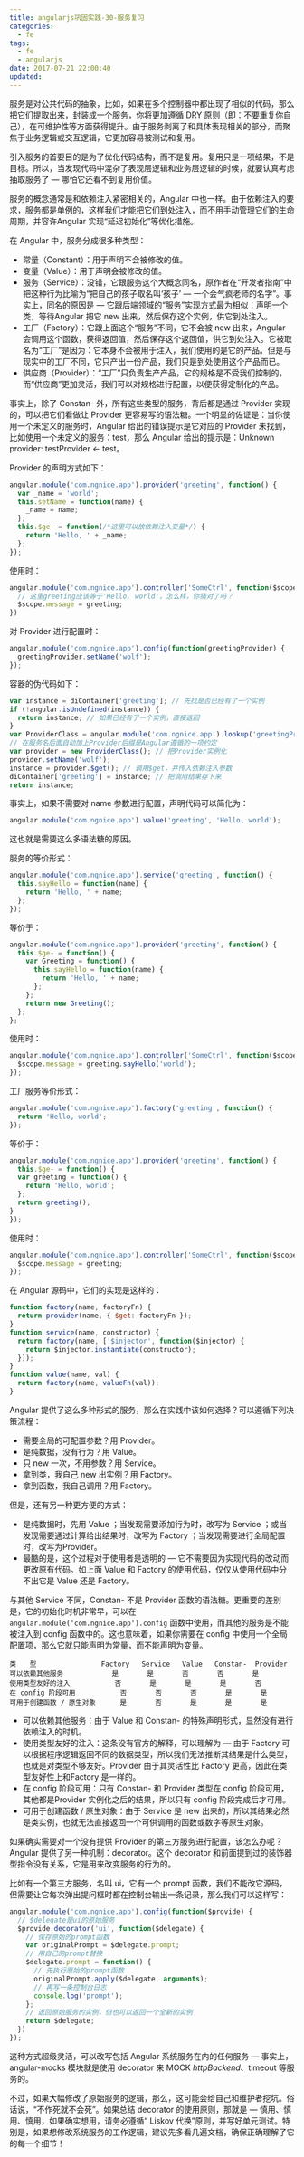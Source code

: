 ```yaml
---
title: angularjs巩固实践-30-服务复习
categories:
  - fe
tags:
  - fe
  - angularjs
date: 2017-07-21 22:00:40
updated:
---
```


服务是对公共代码的抽象，比如，如果在多个控制器中都出现了相似的代码，那么把它们提取出来，封装成一个服务，你将更加遵循 DRY 原则（即：不要重复你自己），在可维护性等方面获得提升。由于服务剥离了和具体表现相关的部分，而聚焦于业务逻辑或交互逻辑，它更加容易被测试和复用。

引入服务的首要目的是为了优化代码结构，而不是复用。复用只是一项结果，不是目标。所以，当发现代码中混杂了表现层逻辑和业务层逻辑的时候，就要认真考虑抽取服务了 — 哪怕它还看不到复用价值。

服务的概念通常是和依赖注入紧密相关的，Angular 中也一样。由于依赖注入的要求，服务都是单例的，这样我们才能把它们到处注入，而不用手动管理它们的生命周期，并容许Angular 实现“延迟初始化”等优化措施。

在 Angular 中，服务分成很多种类型：
- 常量（Constant）：用于声明不会被修改的值。
- 变量（Value）：用于声明会被修改的值。
- 服务（Service）：没错，它跟服务这个大概念同名，原作者在“开发者指南”中把这种行为比喻为“把自己的孩子取名叫‘孩子’ — 一个会气疯老师的名字”。事实上，同名的原因是 — 它跟后端领域的“服务”实现方式最为相似：声明一个类，等待Angular 把它 new 出来，然后保存这个实例，供它到处注入。
- 工厂（Factory）：它跟上面这个“服务”不同，它不会被 new 出来，Angular 会调用这个函数，获得返回值，然后保存这个返回值，供它到处注入。它被取名为“工厂”是因为：它本身不会被用于注入，我们使用的是它的产品。但是与现实中的工厂不同，它只产出一份产品，我们只是到处使用这个产品而已。
- 供应商（Provider）：“工厂”只负责生产产品，它的规格是不受我们控制的，而“供应商”更加灵活，我们可以对规格进行配置，以便获得定制化的产品。

事实上，除了 Constan- 外，所有这些类型的服务，背后都是通过 Provider 实现的，可以把它们看做让 Provider 更容易写的语法糖。一个明显的佐证是：当你使用一个未定义的服务时，Angular 给出的错误提示是它对应的 Provider 未找到，比如使用一个未定义的服务：test，那么 Angular 给出的提示是：Unknown provider: testProvider <- test。

Provider 的声明方式如下：
```js
angular.module('com.ngnice.app').provider('greeting', function() {
  var _name = 'world';
  this.setName = function(name) {
    _name = name;
  };
  this.$ge- = function(/*这里可以放依赖注入变量*/) {
    return 'Hello, ' + _name;
  };
});
```
使用时：
```js
angular.module('com.ngnice.app').controller('SomeCtrl', function($scope, greeting) {
  // 这里greeting应该等于'Hello, world'，怎么样，你猜对了吗？
  $scope.message = greeting;
})
```
对 Provider 进行配置时：
```js
angular.module('com.ngnice.app').config(function(greetingProvider) {
  greetingProvider.setName('wolf');
});
```
容器的伪代码如下：
```js
var instance = diContainer['greeting']; // 先找是否已经有了一个实例
if (!angular.isUndefined(instance)) {
  return instance; // 如果已经有了一个实例，直接返回
}
var ProviderClass = angular.module('com.ngnice.app').lookup('greetingProvider');
// 在服务名后面自动加上Provider后缀是Angular遵循的一项约定
var provider = new ProviderClass(); // 把Provider实例化
provider.setName('wolf');
instance = provider.$get(); // 调用$get，并传入依赖注入参数
diContainer['greeting'] = instance; // 把调用结果存下来
return instance;
```
事实上，如果不需要对 name 参数进行配置，声明代码可以简化为：
```js
angular.module('com.ngnice.app').value('greeting', 'Hello, world');
```
这也就是需要这么多语法糖的原因。

服务的等价形式：
```js
angular.module('com.ngnice.app').service('greeting', function() {
  this.sayHello = function(name) {
    return 'Hello, ' + name;
  };
});
```
等价于：
```js
angular.module('com.ngnice.app').provider('greeting', function() {
  this.$ge- = function() {
    var Greeting = function() {
      this.sayHello = function(name) {
        return 'Hello, ' + name;
      };
    };
    return new Greeting();
  };
};
```
使用时：
```js
angular.module('com.ngnice.app').controller('SomeCtrl', function($scope, greeting) {
  $scope.message = greeting.sayHello('world');
});
```

工厂服务等价形式：
```js
angular.module('com.ngnice.app').factory('greeting', function() {
  return 'Hello, world';
});
```
等价于：
```js
angular.module('com.ngnice.app').provider('greeting', function() {
  this.$ge- = function() {
  var greeting = function() {
    return 'Hello, world';
  };
  return greeting();
}
});
```
使用时：
```js
angular.module('com.ngnice.app').controller('SomeCtrl', function($scope, greeting) {
  $scope.message = greeting;
});
```

在 Angular 源码中，它们的实现是这样的：
```js
function factory(name, factoryFn) { 
  return provider(name, { $get: factoryFn }); 
}
function service(name, constructor) {
  return factory(name, ['$injector', function($injector) {
    return $injector.instantiate(constructor);
  }]);
}
function value(name, val) { 
  return factory(name, valueFn(val)); 
}
```

Angular 提供了这么多种形式的服务，那么在实践中该如何选择？可以遵循下列决策流程：
- 需要全局的可配置参数？用 Provider。
- 是纯数据，没有行为？用 Value。
- 只 new 一次，不用参数？用 Service。
- 拿到类，我自己 new 出实例？用 Factory。
- 拿到函数，我自己调用？用 Factory。

但是，还有另一种更方便的方式：
- 是纯数据时，先用 Value ；当发现需要添加行为时，改写为 Service ；或当发现需要通过计算给出结果时，改写为 Factory ；当发现需要进行全局配置时，改写为Provider。
- 最酷的是，这个过程对于使用者是透明的 — 它不需要因为实现代码的改动而更改原有代码。如上面 Value 和 Factory 的使用代码，仅仅从使用代码中分不出它是 Value 还是 Factory。

与其他 Service 不同，Constan- 不是 Provider 函数的语法糖。更重要的差别是，它的初始化时机非常早，可以在 `angular.module('com.ngnice.app').config` 函数中使用，而其他的服务是不能被注入到 config 函数中的。这也意味着，如果你需要在 config 中使用一个全局配置项，那么它就只能声明为常量，而不能声明为变量。
```
类　　型                Factory   Service   Value   Constan-  Provider
可以依赖其他服务            是       是       否       否       是
使用类型友好的注入           否       是       是       是       否
在 config 阶段可用           否       否       否       是       是
可用于创建函数 / 原生对象      是       否       是       是       是
```
- 可以依赖其他服务：由于 Value 和 Constan- 的特殊声明形式，显然没有进行依赖注入的时机。
- 使用类型友好的注入：这条没有官方的解释，可以理解为 — 由于 Factory 可以根据程序逻辑返回不同的数据类型，所以我们无法推断其结果是什么类型，也就是对类型不够友好。Provider 由于其灵活性比 Factory 更高，因此在类型友好性上和Factory 是一样的。
- 在 config 阶段可用：只有 Constan- 和 Provider 类型在 config 阶段可用，其他都是Provider 实例化之后的结果，所以只有 config 阶段完成后才可用。
- 可用于创建函数 / 原生对象：由于 Service 是 new 出来的，所以其结果必然是类实例，也就无法直接返回一个可供调用的函数或数字等原生对象。

如果确实需要对一个没有提供 Provider 的第三方服务进行配置，该怎么办呢？Angular 提供了另一种机制：decorator。这个 decorator 和前面提到过的装饰器型指令没有关系，它是用来改变服务的行为的。

比如有一个第三方服务，名叫 ui，它有一个 prompt 函数，我们不能改它源码，但需要让它每次弹出提问框时都在控制台输出一条记录，那么我们可以这样写：
```js
angular.module('com.ngnice.app').config(function($provide) {
  // $delegate是ui的原始服务
  $provide.decorator('ui', function($delegate) {
    // 保存原始的prompt函数
    var originalPrompt = $delegate.prompt;
    // 用自己的prompt替换
    $delegate.prompt = function() {
      // 先执行原始的prompt函数
      originalPrompt.apply($delegate, arguments);
      // 再写一条控制台日志
      console.log('prompt');
    };
    // 返回原始服务的实例，但也可以返回一个全新的实例
    return $delegate;
  })
});
```
这种方式超级灵活，可以改写包括 Angular 系统服务在内的任何服务 — 事实上，angular-mocks 模块就是使用 decorator 来 MOCK $httpBackend、$timeout 等服务的。

不过，如果大幅修改了原始服务的逻辑，那么，这可能会给自己和维护者挖坑。俗话说，“不作死就不会死”。如果总结 decorator 的使用原则，那就是 — 慎用、慎用、慎用，如果确实想用，请务必遵循“ Liskov 代换”原则，并写好单元测试。特别是，如果想修改系统服务的工作逻辑，建议先多看几遍文档，确保正确理解了它的每一个细节！
